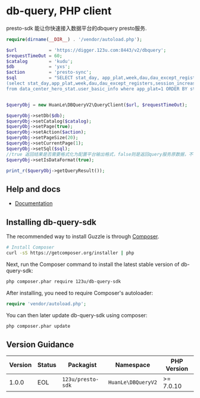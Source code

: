 db-query, PHP client
=======================

presto-sdk 能让你快速接入数据平台的dbquery presto服务.

```php
require(dirname(__DIR__) . '/vendor/autoload.php');

$url            = 'https://digger.123u.com:8443/v2/dbquery';
$requestTimeOut = 60;
$catalog        = 'kudu';
$db             = 'yxs';
$action         = 'presto-sync';
$sql            = "SELECT stat_day, app_plat,week,dau,dau_except_registers,session_increase,not_session_increase,all_increase,avg_online,avg_online_except_register from 
(select stat_day,app_plat,week,dau,dau_except_registers,session_increase,not_session_increase,all_increase,avg_online,avg_online_except_register 
from data_center_hero_stat.user_basic_info where app_plat=1 ORDER BY stat_day DESC limit 15) as t ORDER BY stat_day ASC";


$queryObj = new HuanLe\DBQueryV2\QueryClient($url, $requestTimeOut);

$queryObj->setDb($db);
$queryObj->setCatalog($catalog);
$queryObj->setPage(true);
$queryObj->setAction($action);
$queryObj->setPageSize(20);
$queryObj->setCurrentPage(1);
$queryObj->setSql($sql);
//true 返回结果是否需要格式化为配置平台输出格式，false则是返回query服务原数据，不做任何处理
$queryObj->setIsDataFormat(true);

print_r($queryObj->getQueryResult());
```

## Help and docs

- [Documentation](https://lexiangla.com/teams/k100002/docs/53c573e85c0711e995bd525400a20cd4?company_from=60347ef2a2e011e8a01e5254002f1020)


## Installing db-query-sdk

The recommended way to install Guzzle is through
[Composer](http://getcomposer.org).

```bash
# Install Composer
curl -sS https://getcomposer.org/installer | php
```

Next, run the Composer command to install the latest stable version of db-query-sdk:

```bash
php composer.phar require 123u/db-query-sdk
```

After installing, you need to require Composer's autoloader:

```php
require 'vendor/autoload.php';
```

You can then later update db-query-sdk using composer:

 ```bash
php composer.phar update
 ```

## Version Guidance

| Version | Status     | Packagist           | Namespace    | PHP Version |
|---------|------------|---------------------|--------------|-------------|
| 1.0.0    | EOL        | `123u/presto-sdk`     | `HuanLe\DBQueryV2`  | >= 7.0.10    |
